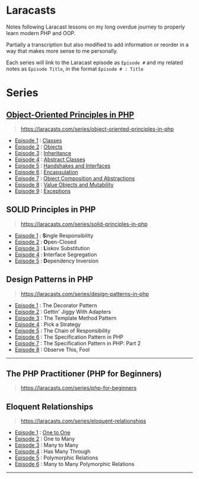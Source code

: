 # Laracasts

Notes following Laracast lessons on my long overdue journey to properly learn modern PHP and OOP. 

Partially a transcription but also modified to add information or reorder in a way that makes more sense to me personally. 

Each series will link to the Laracast episode as `Episode #` and my related notes as `Episode Title`, in the format `Episode # : Title`

# Series

## [Object-Oriented Principles in PHP](oop/README.md)
> https://laracasts.com/series/object-oriented-principles-in-php
- [Episode 1](https://laracasts.com/series/object-oriented-principles-in-php/episodes/1) : [Classes](oop/classes.md)
- [Episode 2](https://laracasts.com/series/object-oriented-principles-in-php/episodes/2) : [Objects](oop/objects.md)
- [Episode 3](https://laracasts.com/series/object-oriented-principles-in-php/episodes/3) : [Inheritance](oop/inheritance.md)
- [Episode 4](https://laracasts.com/series/object-oriented-principles-in-php/episodes/4) : [Abstract Classes](oop/abstract.md)
- [Episode 5](https://laracasts.com/series/object-oriented-principles-in-php/episodes/5) : [Handshakes and Interfaces](oop/interface.md)
- [Episode 6](https://laracasts.com/series/object-oriented-principles-in-php/episodes/6) : [Encapsulation](oop/encapsulation)
- [Episode 7](https://laracasts.com/series/object-oriented-principles-in-php/episodes/7) : [Object Composition and Abstractions](oop/composition.md)
- [Episode 8](https://laracasts.com/series/object-oriented-principles-in-php/episodes/8) : [Value Objects and Mutability](oop/valueobjects.md)
- [Episode 9](https://laracasts.com/series/object-oriented-principles-in-php/episodes/9) : [Exceptions](oop/exceptions.md)

## SOLID Principles in PHP
> https://laracasts.com/series/solid-principles-in-php
- [Episode 1](https://laracasts.com/series/solid-principles-in-php/episodes/1) : **S**ingle Responsibility
- [Episode 2](https://laracasts.com/series/solid-principles-in-php/episodes/2) : **O**pen-Closed
- [Episode 3](https://laracasts.com/series/solid-principles-in-php/episodes/3) : **L**iskov Substitution
- [Episode 4](https://laracasts.com/series/solid-principles-in-php/episodes/4) : **I**nterface Segregation
- [Episode 5](https://laracasts.com/series/solid-principles-in-php/episodes/5) : **D**ependency Inversion

## Design Patterns in PHP
> https://laracasts.com/series/design-patterns-in-php
- [Episode 1](https://laracasts.com/series/design-patterns-in-php/episodes/1) : The Decorator Pattern
- [Episode 2](https://laracasts.com/series/design-patterns-in-php/episodes/2) : Gettin' Jiggy With Adapters
- [Episode 3](https://laracasts.com/series/design-patterns-in-php/episodes/3) : The Template Method Pattern
- [Episode 4](https://laracasts.com/series/design-patterns-in-php/episodes/4) : Pick a Strategy
- [Episode 5](https://laracasts.com/series/design-patterns-in-php/episodes/5) : The Chain of Responsibility
- [Episode 6](https://laracasts.com/series/design-patterns-in-php/episodes/6) : The Specification Pattern in PHP
- [Episode 7](https://laracasts.com/series/design-patterns-in-php/episodes/7) : The Specification Pattern in PHP: Part 2
- [Episode 8](https://laracasts.com/series/design-patterns-in-php/episodes/8) : Observe This, Fool

---

## The PHP Practitioner (PHP for Beginners)
> https://laracasts.com/series/php-for-beginners

## Eloquent Relationships
> https://laracasts.com/series/eloquent-relationships
- [Episode 1](https://laracasts.com/series/eloquent-relationships/episodes/1) : [One to One](eloquent/relationships/onetoone.md)
- [Episode 2](https://laracasts.com/series/eloquent-relationships/episodes/2) : One to Many
- [Episode 3](https://laracasts.com/series/eloquent-relationships/episodes/3) : Many to Many
- [Episode 4](https://laracasts.com/series/eloquent-relationships/episodes/4) : Has Many Through
- [Episode 5](https://laracasts.com/series/eloquent-relationships/episodes/5) : Polymorphic Relations
- [Episode 6](https://laracasts.com/series/eloquent-relationships/episodes/6) : Many to Many Polymorphic Relations


---
